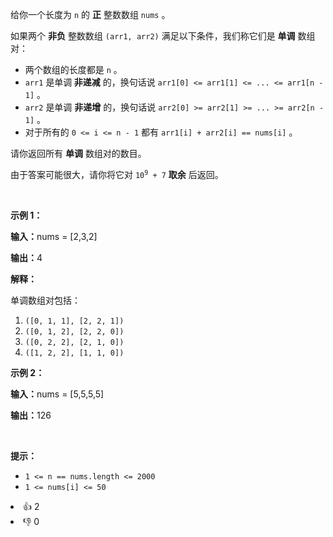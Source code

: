 <p>给你一个长度为&nbsp;<code>n</code>&nbsp;的&nbsp;<strong>正</strong>&nbsp;整数数组&nbsp;<code>nums</code>&nbsp;。</p>

<p>如果两个&nbsp;<strong>非负</strong>&nbsp;整数数组&nbsp;<code>(arr1, arr2)</code>&nbsp;满足以下条件，我们称它们是&nbsp;<strong>单调</strong>&nbsp;数组对：</p>

<ul> 
 <li>两个数组的长度都是&nbsp;<code>n</code>&nbsp;。</li> 
 <li><code>arr1</code>&nbsp;是单调<strong>&nbsp;非递减</strong>&nbsp;的，换句话说&nbsp;<code>arr1[0] &lt;= arr1[1] &lt;= ... &lt;= arr1[n - 1]</code>&nbsp;。</li> 
 <li><code>arr2</code>&nbsp;是单调 <strong>非递增</strong>&nbsp;的，换句话说&nbsp;<code>arr2[0] &gt;= arr2[1] &gt;= ... &gt;= arr2[n - 1]</code>&nbsp;。</li> 
 <li>对于所有的&nbsp;<code>0 &lt;= i &lt;= n - 1</code>&nbsp;都有&nbsp;<code>arr1[i] + arr2[i] == nums[i]</code>&nbsp;。</li> 
</ul>

<p>请你返回所有 <strong>单调</strong>&nbsp;数组对的数目。</p>

<p>由于答案可能很大，请你将它对&nbsp;<code>10<sup>9</sup> + 7</code>&nbsp;<strong>取余</strong>&nbsp;后返回。</p>

<p>&nbsp;</p>

<p><strong class="example">示例 1：</strong></p>

<div class="example-block"> 
 <p><span class="example-io"><b>输入：</b>nums = [2,3,2]</span></p> 
</div>

<p><span class="example-io"><b>输出：</b>4</span></p>

<p><strong>解释：</strong></p>

<p>单调数组对包括：</p>

<ol> 
 <li><code>([0, 1, 1], [2, 2, 1])</code></li> 
 <li><code>([0, 1, 2], [2, 2, 0])</code></li> 
 <li><code>([0, 2, 2], [2, 1, 0])</code></li> 
 <li><code>([1, 2, 2], [1, 1, 0])</code></li> 
</ol>

<p><strong class="example">示例 2：</strong></p>

<div class="example-block"> 
 <p><span class="example-io"><b>输入：</b>nums = [5,5,5,5]</span></p> 
</div>

<p><span class="example-io"><b>输出：</b>126</span></p>

<p>&nbsp;</p>

<p><strong>提示：</strong></p>

<ul> 
 <li><code>1 &lt;= n == nums.length &lt;= 2000</code></li> 
 <li><code>1 &lt;= nums[i] &lt;= 50</code></li> 
</ul>

<div><li>👍 2</li><li>👎 0</li></div>